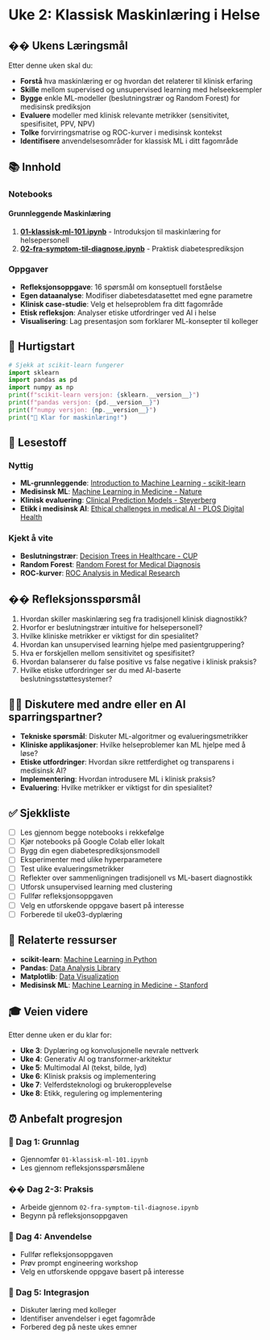 # Uke 2: Klassisk Maskinlæring i Helse

## �� Ukens Læringsmål

Etter denne uken skal du:
- **Forstå** hva maskinlæring er og hvordan det relaterer til klinisk erfaring
- **Skille** mellom supervised og unsupervised learning med helseeksempler
- **Bygge** enkle ML-modeller (beslutningstrær og Random Forest) for medisinsk prediksjon
- **Evaluere** modeller med klinisk relevante metrikker (sensitivitet, spesifisitet, PPV, NPV)
- **Tolke** forvirringsmatrise og ROC-kurver i medisinsk kontekst
- **Identifisere** anvendelsesområder for klassisk ML i ditt fagområde

## 📚 Innhold

### Notebooks

#### Grunnleggende Maskinlæring
1. **[01-klassisk-ml-101.ipynb](01-klassisk-ml-101.ipynb)** - Introduksjon til maskinlæring for helsepersonell
2. **[02-fra-symptom-til-diagnose.ipynb](02-fra-symptom-til-diagnose.ipynb)** - Praktisk diabetesprediksjon

### Oppgaver
- **Refleksjonsoppgave**: 16 spørsmål om konseptuell forståelse
- **Egen dataanalyse**: Modifiser diabetesdatasettet med egne parametre
- **Klinisk case-studie**: Velg et helseproblem fra ditt fagområde
- **Etisk refleksjon**: Analyser etiske utfordringer ved AI i helse
- **Visualisering**: Lag presentasjon som forklarer ML-konsepter til kolleger

## 🚀 Hurtigstart

```python
# Sjekk at scikit-learn fungerer
import sklearn
import pandas as pd
import numpy as np
print(f"scikit-learn versjon: {sklearn.__version__}")
print(f"pandas versjon: {pd.__version__}")
print(f"numpy versjon: {np.__version__}")
print("🎉 Klar for maskinlæring!")
```

## 📖 Lesestoff

### Nyttig
- **ML-grunnleggende**: [Introduction to Machine Learning - scikit-learn](https://scikit-learn.org/stable/user_guide.html)
- **Medisinsk ML**: [Machine Learning in Medicine - Nature]()
- **Klinisk evaluering**: [Clinical Prediction Models - Steyerberg](https://link.springer.com/book/10.1007/978-3-030-16399-0)
- **Etikk i medisinsk AI**: [Ethical challenges in medical AI - PLOS Digital Health]()

### Kjekt å vite
- **Beslutningstrær**: [Decision Trees in Healthcare - CUP](https://www.cambridge.org/core/books/abs/dataguided-healthcare-decision-making/how-healthcare-decision-trees-emerge-and-function/9B4B93CFB31A330EE84132FFDE929EAA)
- **Random Forest**: [Random Forest for Medical Diagnosis]()
- **ROC-kurver**: [ROC Analysis in Medical Research]()

## �� Refleksjonsspørsmål

1. Hvordan skiller maskinlæring seg fra tradisjonell klinisk diagnostikk?
2. Hvorfor er beslutningstrær intuitive for helsepersonell?
3. Hvilke kliniske metrikker er viktigst for din spesialitet?
4. Hvordan kan unsupervised learning hjelpe med pasientgruppering?
5. Hva er forskjellen mellom sensitivitet og spesifisitet?
6. Hvordan balanserer du false positive vs false negative i klinisk praksis?
7. Hvilke etiske utfordringer ser du med AI-baserte beslutningsstøttesystemer?

## 👩‍🏫 Diskutere med andre eller en AI sparringspartner?

- **Tekniske spørsmål**: Diskuter ML-algoritmer og evalueringsmetrikker
- **Kliniske applikasjoner**: Hvilke helseproblemer kan ML hjelpe med å løse?
- **Etiske utfordringer**: Hvordan sikre rettferdighet og transparens i medisinsk AI?
- **Implementering**: Hvordan introdusere ML i klinisk praksis?
- **Evaluering**: Hvilke metrikker er viktigst for din spesialitet?

## ✅ Sjekkliste

- [ ] Les gjennom begge notebooks i rekkefølge
- [ ] Kjør notebooks på Google Colab eller lokalt
- [ ] Bygg din egen diabetesprediksjonsmodell
- [ ] Eksperimenter med ulike hyperparametere
- [ ] Test ulike evalueringsmetrikker
- [ ] Reflekter over sammenligningen tradisjonell vs ML-basert diagnostikk
- [ ] Utforsk unsupervised learning med clustering
- [ ] Fullfør refleksjonsoppgaven
- [ ] Velg en utforskende oppgave basert på interesse
- [ ] Forberede til uke03-dyplæring

## 🔗 Relaterte ressurser

- **scikit-learn**: [Machine Learning in Python](https://scikit-learn.org/stable/)
- **Pandas**: [Data Analysis Library](https://pandas.pydata.org/)
- **Matplotlib**: [Data Visualization](https://matplotlib.org/)
- **Medisinsk ML**: [Machine Learning in Medicine - Stanford](https://aimi.stanford.edu/)

## 🎓 Veien videre

Etter denne uken er du klar for:
- **Uke 3**: Dyplæring og konvolusjonelle nevrale nettverk
- **Uke 4**: Generativ AI og transformer-arkitektur
- **Uke 5**: Multimodal AI (tekst, bilde, lyd)
- **Uke 6**: Klinisk praksis og implementering
- **Uke 7**: Velferdsteknologi og brukeropplevelse
- **Uke 8**: Etikk, regulering og implementering

## ⏰ Anbefalt progresjon

### 📅 Dag 1: Grunnlag
- Gjennomfør `01-klassisk-ml-101.ipynb`
- Les gjennom refleksjonsspørsmålene

### �� Dag 2-3: Praksis
- Arbeide gjennom `02-fra-symptom-til-diagnose.ipynb`
- Begynn på refleksjonsoppgaven

### 📅 Dag 4: Anvendelse
- Fullfør refleksjonsoppgaven
- Prøv prompt engineering workshop
- Velg en utforskende oppgave basert på interesse

### 📅 Dag 5: Integrasjon
- Diskuter læring med kolleger
- Identifiser anvendelser i eget fagområde
- Forbered deg på neste ukes emner